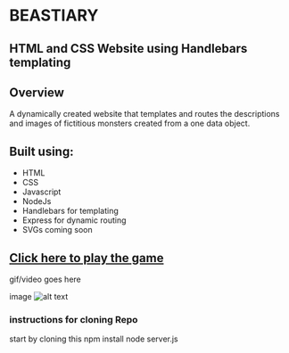 # BEASTIARY 
## HTML and CSS Website using Handlebars templating

## Overview ##
A dynamically created website that templates and routes the descriptions and images of fictitious monsters created from a one data object. 
## Built using: ##

- HTML
- CSS
- Javascript
- NodeJs
- Handlebars for templating
- Express for dynamic routing
- SVGs coming soon

## [Click here to play the game](https://clawrence005.github.io/beastiary-handlebars/) 

gif/video goes here

image ![alt text](image.jpg)

### instructions for cloning Repo
start by cloning this 
npm install
node server.js

